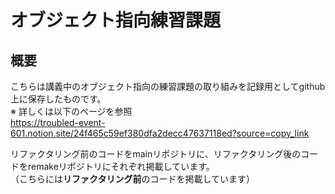 # オブジェクト指向練習課題  
## 概要
こちらは講義中のオブジェクト指向の練習課題の取り組みを記録用としてgithub上に保存したものです。  
※ 詳しくは以下のページを参照  
https://troubled-event-601.notion.site/24f465c59ef380dfa2decc47637118ed?source=copy_link  

リファクタリング前のコードをmainリポジトリに、リファクタリング後のコードをremakeリポジトリにそれぞれ掲載しています。  
（こちらには**リファクタリング前**のコードを掲載しています）
